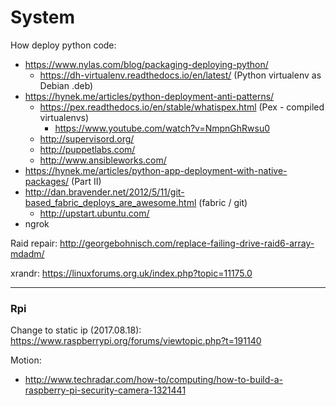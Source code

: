 # System

How deploy python code:
 * https://www.nylas.com/blog/packaging-deploying-python/
   * https://dh-virtualenv.readthedocs.io/en/latest/ (Python virtualenv as Debian .deb)
 * https://hynek.me/articles/python-deployment-anti-patterns/
   * https://pex.readthedocs.io/en/stable/whatispex.html (Pex - compiled virtualenvs)
     * https://www.youtube.com/watch?v=NmpnGhRwsu0 
   * http://supervisord.org/
   * http://puppetlabs.com/
   * http://www.ansibleworks.com/
 * https://hynek.me/articles/python-app-deployment-with-native-packages/ (Part II)
 * http://dan.bravender.net/2012/5/11/git-based_fabric_deploys_are_awesome.html (fabric / git)
   * http://upstart.ubuntu.com/
 * ngrok

Raid repair: http://georgebohnisch.com/replace-failing-drive-raid6-array-mdadm/

xrandr: https://linuxforums.org.uk/index.php?topic=11175.0
 
-----
### Rpi
Change to static ip (2017.08.18): https://www.raspberrypi.org/forums/viewtopic.php?t=191140

Motion:
 * http://www.techradar.com/how-to/computing/how-to-build-a-raspberry-pi-security-camera-1321441
 
